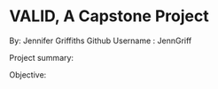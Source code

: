 # VALID, A Capstone Project

By: Jennifer Griffiths
Github Username : JennGriff

Project summary:

Objective: 

